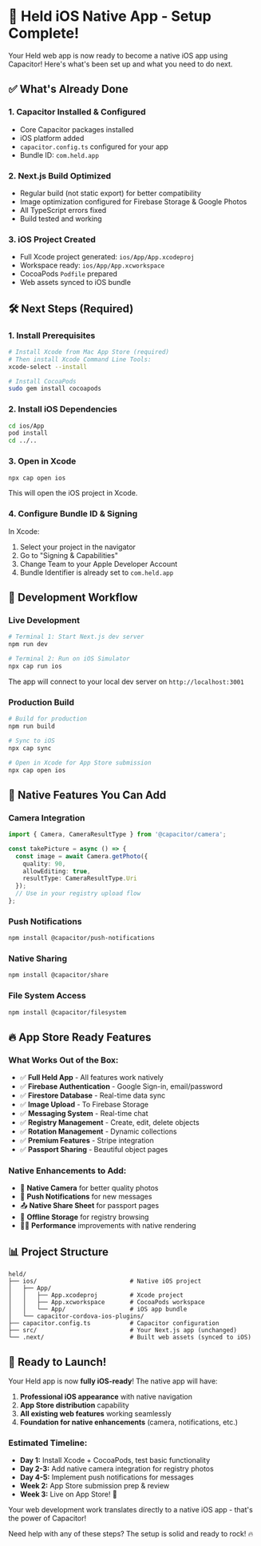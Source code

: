 # 🚀 Held iOS Native App - Setup Complete!

Your Held web app is now ready to become a native iOS app using Capacitor! Here's what's been set up and what you need to do next.

## ✅ What's Already Done

### 1. **Capacitor Installed & Configured**
- Core Capacitor packages installed
- iOS platform added
- `capacitor.config.ts` configured for your app
- Bundle ID: `com.held.app`

### 2. **Next.js Build Optimized**
- Regular build (not static export) for better compatibility
- Image optimization configured for Firebase Storage & Google Photos
- All TypeScript errors fixed
- Build tested and working

### 3. **iOS Project Created**
- Full Xcode project generated: `ios/App/App.xcodeproj`
- Workspace ready: `ios/App/App.xcworkspace`
- CocoaPods `Podfile` prepared
- Web assets synced to iOS bundle

## 🛠 Next Steps (Required)

### 1. **Install Prerequisites**
```bash
# Install Xcode from Mac App Store (required)
# Then install Xcode Command Line Tools:
xcode-select --install

# Install CocoaPods
sudo gem install cocoapods
```

### 2. **Install iOS Dependencies**
```bash
cd ios/App
pod install
cd ../..
```

### 3. **Open in Xcode**
```bash
npx cap open ios
```
This will open the iOS project in Xcode.

### 4. **Configure Bundle ID & Signing**
In Xcode:
1. Select your project in the navigator
2. Go to "Signing & Capabilities"
3. Change Team to your Apple Developer Account
4. Bundle Identifier is already set to `com.held.app`

## 🎯 Development Workflow

### **Live Development**
```bash
# Terminal 1: Start Next.js dev server
npm run dev

# Terminal 2: Run on iOS Simulator
npx cap run ios
```
The app will connect to your local dev server on `http://localhost:3001`

### **Production Build**
```bash
# Build for production
npm run build

# Sync to iOS
npx cap sync

# Open in Xcode for App Store submission
npx cap open ios
```

## 📱 Native Features You Can Add

### **Camera Integration**
```typescript
import { Camera, CameraResultType } from '@capacitor/camera';

const takePicture = async () => {
  const image = await Camera.getPhoto({
    quality: 90,
    allowEditing: true,
    resultType: CameraResultType.Uri
  });
  // Use in your registry upload flow
};
```

### **Push Notifications**
```bash
npm install @capacitor/push-notifications
```

### **Native Sharing**
```bash
npm install @capacitor/share
```

### **File System Access**
```bash
npm install @capacitor/filesystem
```

## 🔥 App Store Ready Features

### **What Works Out of the Box:**
- ✅ **Full Held App** - All features work natively
- ✅ **Firebase Authentication** - Google Sign-in, email/password
- ✅ **Firestore Database** - Real-time data sync
- ✅ **Image Upload** - To Firebase Storage
- ✅ **Messaging System** - Real-time chat
- ✅ **Registry Management** - Create, edit, delete objects
- ✅ **Rotation Management** - Dynamic collections
- ✅ **Premium Features** - Stripe integration
- ✅ **Passport Sharing** - Beautiful object pages

### **Native Enhancements to Add:**
- 📸 **Native Camera** for better quality photos
- 🔔 **Push Notifications** for new messages
- 📤 **Native Share Sheet** for passport pages
- 💾 **Offline Storage** for registry browsing
- 🏃‍♂️ **Performance** improvements with native rendering

## 📊 Project Structure

```
held/
├── ios/                          # Native iOS project
│   ├── App/
│   │   ├── App.xcodeproj         # Xcode project
│   │   ├── App.xcworkspace       # CocoaPods workspace
│   │   └── App/                  # iOS app bundle
│   └── capacitor-cordova-ios-plugins/
├── capacitor.config.ts           # Capacitor configuration
├── src/                          # Your Next.js app (unchanged)
└── .next/                        # Built web assets (synced to iOS)
```

## 🚀 Ready to Launch!

Your Held app is now **fully iOS-ready**! The native app will have:

1. **Professional iOS appearance** with native navigation
2. **App Store distribution** capability
3. **All existing web features** working seamlessly
4. **Foundation for native enhancements** (camera, notifications, etc.)

### **Estimated Timeline:**
- **Day 1:** Install Xcode + CocoaPods, test basic functionality
- **Day 2-3:** Add native camera integration for registry photos
- **Day 4-5:** Implement push notifications for messages
- **Week 2:** App Store submission prep & review
- **Week 3:** Live on App Store! 🎉

Your web development work translates directly to a native iOS app - that's the power of Capacitor! 

Need help with any of these steps? The setup is solid and ready to rock! 🔥



















